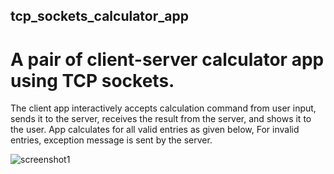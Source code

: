 ## tcp_sockets_calculator_app
# A pair of client-server calculator app using TCP sockets.

The client app interactively accepts calculation command from user input, sends it to the server, receives the result from the server, and shows it to the user.
App calculates for all valid entries as given below,
For invalid entries, exception message is sent by the server.

![screenshot1](https://user-images.githubusercontent.com/50765400/115020557-30910d80-9ed4-11eb-89fd-f9e5f6128617.JPG)
